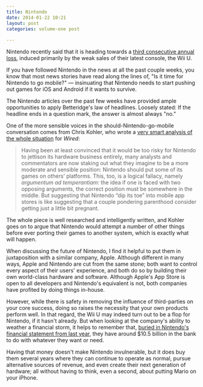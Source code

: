 ```yaml
---
title: Nintendo
date: 2014-01-22 10:21
layout: post
categories: volume-one post
  
---
```



Nintendo recently said that it is heading towards a [third consecutive annual loss](http://www.reuters.com/article/2014/01/17/us-nintendo-earnings-idUSBREA0G09M20140117), induced primarily by the weak sales of their latest console, the Wii U. 

If you have followed Nintendo in the news at all the past couple weeks, you know that most news stories have read along the lines of, "Is it time for Nintendo to go mobile?" &mdash; insinuating that Nintendo needs to start pushing out games for iOS and Android if it wants to survive. 

<aside>The Nintendo articles over the past few weeks have provided ample opportunities to apply Betteridge's law of headlines. Loosely stated: If the headline ends in a question mark, the answer is almost always "no."</aside>

One of the more sensible voices in the should-Nintendo-go-mobile conversation comes from Chris Kohler, who wrote a [very smart analysis of the whole situation](http://www.wired.com/gamelife/2014/01/nintendo-mobile/) for _Wired_: 

> Having been at least convinced that it would be too risky for Nintendo to jettison its hardware business entirely, many analysts and commentators are now staking out what they imagine to be a more moderate and sensible position: Nintendo should put some of its games on others’ platforms. This, too, is a logical fallacy, namely _argumentum ad temperantiam_: the idea if one is faced with two opposing arguments, the correct position must be somewhere in the middle. But suggesting that Nintendo “dip its toe” into mobile app stores is like suggesting that a couple pondering parenthood consider getting just a little bit pregnant.

The whole piece is well researched and intelligently written, and Kohler goes on to argue that Nintendo would attempt a number of other things before ever porting their games to another system, which is exactly what will happen. 

When discussing the future of Nintendo, I find it helpful to put them in juxtaposition with a similar company, Apple. Although different in many ways, Apple and Nintendo are cut from the same stone; both want to control every aspect of their users' experience, and both do so by building their own world-class hardware and software. Although Apple's App Store is open to all developers and Nintendo's equivalent is not, both companies have profited by doing things in-house. 

However, while there is safety in removing the influence of third-parties on your core success, doing so raises the necessity that your own products perform well. In that regard, the Wii U may indeed turn out to be a flop for Nintendo, if it hasn't already. But when looking at the company's ability to weather a financial storm, it helps to remember that, [buried in Nintendo's financial statement from last year](http://www.gamesradar.com/nintendo-doomed-not-likely-just-take-look-how-much-money-its-got-bank/), they have around $10.5 billion in the bank to do with whatever they want or need. 

Having that money doesn't make Nintendo invulnerable, but it does buy them several years where they can continue to operate as normal, pursue alternative sources of revenue, and even create their next generation of hardware; all without having to think, even a second, about putting Mario on your iPhone. 
